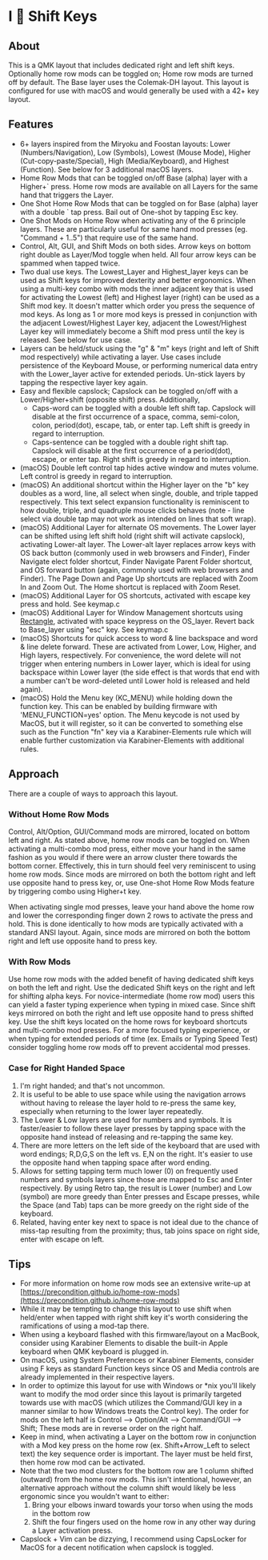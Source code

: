 # I 🖤 Shift Keys

## About

This is a QMK layout that includes dedicated right and left shift keys. Optionally home row mods can be toggled on; Home row mods are turned off by default. The Base layer uses the Colemak-DH layout. This layout is configured for use with macOS and would generally be used with a 42+ key layout.

## Features

-   6+ layers inspired from the Miryoku and Foostan layouts: Lower (Numbers/Navigation), Low (Symbols), Lowest (Mouse Mode), Higher (Cut-copy-paste/Special), High (Media/Keyboard), and Highest (Function). See below for 3 additional macOS layers.
-   Home Row Mods that can be toggled on/off Base (alpha) layer with a Higher+` press. Home row mods are available on all Layers for the same hand that triggers the Layer.
-   One Shot Home Row Mods that can be toggled on for Base (alpha) layer with a double ` tap press. Bail out of One-shot by tapping Esc key.
-   One Shot Mods on Home Row when activating any of the 6 principle layers. These are particularly useful for same hand mod presses (eg. "Command + 1..5") that require use of the same hand.
-   Control, Alt, GUI, and Shift Mods on both sides. Arrow keys on bottom right double as Layer/Mod toggle when held. All four arrow keys can be spammed when tapped twice.
-   Two dual use keys. The Lowest_Layer and Highest_layer keys can be used as Shift keys for improved dexterity and better ergonomics. When using a multi-key combo with mods the inner adjacent key that is used for activating the Lowest (left) and Highest layer (right) can be used as a Shift mod key. It doesn't matter which order you press the sequence of mod keys. As long as 1 or more mod keys is pressed in conjunction with the adjacent Lowest/Highest Layer key, adjacent the Lowest/Highest Layer key will immediately become a Shift mod press until the key is released. See below for use case.
-   Layers can be held/stuck using the "g" & "m" keys (right and left of Shift mod respectively) while activating a layer. Use cases include persistence of the Keyboard Mouse, or performing numerical data entry with the Lower_layer active for extended periods. Un-stick layers by tapping the respective layer key again.
-   Easy and flexible capslock; Capslock can be toggled on/off with a Lower/Higher+shift (opposite shift) press. Additionally,
    -   Caps-word can be toggled with a double left shift tap. Capslock will disable at the first occurrence of a space, comma, semi-colon, colon, period(dot), escape, tab, or enter tap. Left shift is greedy in regard to interruption.
    -   Caps-sentence can be toggled with a double right shift tap. Capslock will disable at the first occurrence of a period(dot), escape, or enter tap. Right shift is greedy in regard to interruption.
-   (macOS) Double left control tap hides active window and mutes volume. Left control is greedy in regard to interruption.
-   (macOS) An additional shortcut within the Higher layer on the "b" key doubles as a word, line, all select when single, double, and triple tapped respectively. This text select expansion functionality is reminiscent to how double, triple, and quadruple mouse clicks behaves (note - line select via double tap may not work as intended on lines that soft wrap).
-   (macOS) Additional Layer for alternate OS movements. The Lower layer can be shifted using left shift hold (right shift will activate capslock), activating Lower-alt layer. The Lower-alt layer replaces arrow keys with OS back button (commonly used in web browsers and Finder), Finder Navigate elect folder shortcut, Finder Navigate Parent Folder shortcut, and OS forward button (again, commonly used with web browsers and Finder). The Page Down and Page Up shortcuts are replaced with Zoom In and Zoom Out. The Home shortcut is replaced with Zoom Reset.
-   (macOS) Additional Layer for OS shortcuts, activated with escape key press and hold. See keymap.c
-   (macOS) Additional Layer for Window Management shortcuts using [Rectangle](https://rectangleapp.com/), activated with space keypress on the OS_layer. Revert back to Base_layer using "esc" key. See keymap.c
-   (macOS) Shortcuts for quick access to word & line backspace and word & line delete forward. These are activated from Lower, Low, Higher, and High layers, respectively. For convenience, the word delete will not trigger when entering numbers in Lower layer, which is ideal for using backspace within Lower layer (the side effect is that words that end with a number can't be word-deleted until Lower hold is released and held again).
-   (macOS) Hold the Menu key (KC_MENU) while holding down the function key. This can be enabled by building firmware with 'MENU_FUNCTION=yes' option. The Menu keycode is not used by MacOS, but it will register, so it can be converted to something else such as the Function "fn" key via a Karabiner-Elements rule which will enable further customization via Karabiner-Elements with additional rules.

## Approach

There are a couple of ways to approach this layout.

### Without Home Row Mods

Control, Alt/Option, GUI/Command mods are mirrored, located on bottom left and right. As stated above, home row mods can be toggled on. When activating a multi-combo mod press, either move your hand in the same fashion as you would if there were an arrow cluster there towards the bottom corner. Effectively, this in turn should feel very reminiscent to using home row mods. Since mods are mirrored on both the bottom right and left use opposite hand to press key, or, use One-shot Home Row Mods feature by triggering combo using Higher+t key.

When activating single mod presses, leave your hand above the home row and lower the corresponding finger down 2 rows to activate the press and hold. This is done identically to how mods are typically activated with a standard ANSI layout. Again, since mods are mirrored on both the bottom right and left use opposite hand to press key.

### With Row Mods

Use home row mods with the added benefit of having dedicated shift keys on both the left and right. Use the dedicated Shift keys on the right and left for shifting alpha keys. For novice-intermediate (home row mod) users this can yield a faster typing experience when typing in mixed case. Since shift keys mirrored on both the right and left use opposite hand to press shifted key. Use the shift keys located on the home rows for keyboard shortcuts and multi-combo mod presses. For a more focused typing experience, or when typing for extended periods of time (ex. Emails or Typing Speed Test) consider toggling home row mods off to prevent accidental mod presses.

### Case for Right Handed Space

1. I'm right handed; and that's not uncommon.
2. It is useful to be able to use space while using the navigation arrows without having to release the layer hold to re-press the same
   key, especially when returning to the lower layer repeatedly.
3. The Lower & Low layers are used for numbers and symbols. It is faster/easier to follow these layer presses by tapping space with the opposite hand instead of releasing and re-tapping the same key.
4. There are more letters on the left side of the keyboard that are used with word endings; R,D,G,S on the left vs. E,N on the right. It's easier to use the opposite hand when tapping space after word ending.
5. Allows for setting tapping term much lower (0) on frequently used numbers and symbols layers since those are mapped to Esc and Enter respectively. By using Retro tap, the result is Lower (number) and Low (symbol) are more greedy than Enter presses and Escape presses, while the Space (and Tab) taps can be more greedy on the right side of the keyboard.
6. Related, having enter key next to space is not ideal due to the chance of miss-tap resulting from the proximity; thus, tab joins space on right side, enter with escape on left.

## Tips

-   For more information on home row mods see an extensive write-up at [https://precondition.github.io/home-row-mods](https://precondition.github.io/home-row-mods)
-   While it may be tempting to change this layout to use shift when held/enter when tapped with right shift key it's worth considering the ramifications of using a mod-tap there.
-   When using a keyboard flashed with this firmware/layout on a MacBook, consider using Karabiner Elements to disable the built-in Apple keyboard when QMK keyboard is plugged in.
-   On macOS, using System Preferences or Karabiner Elements, consider using F keys as standard Function keys since OS and Media controls are already implemented in their respective layers.
-   In order to optimize this layout for use with Windows or \*nix you'll likely want to modify the mod order since this layout is primarily targeted towards use with macOS (which utilizes the Command/GUI key in a manner similar to how Windows treats the Control key). The order for mods on the left half is Control --> Option/Alt --> Command/GUI --> Shift; These mods are in reverse order on the right half.
-   Keep in mind, when activating a Layer on the bottom row in conjunction with a Mod key press on the home row (ex. Shift+Arrow_Left to select text) the key sequence order is important. The layer must be held first, then home row mod can be activated.
-   Note that the two mod clusters for the bottom row are 1 column shifted (outward) from the home row mods. This isn't intentional, however, an alternative approach without the column shift would likely be less ergonomic since you wouldn't want to either:
    1. Bring your elbows inward towards your torso when using the mods in the bottom row
    2. Shift the four fingers used on the home row in any other way during a Layer activation press.
-   Capslock + Vim can be dizzying, I recommend using CapsLocker for MacOS for a decent notification when capslock is toggled.
